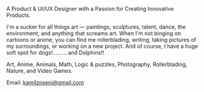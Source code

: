 A Product & UI/UX Designer with a Passion for Creating Innovative Products.

I'm a sucker for all things art — paintings, sculptures, talent, dance, the environment, and anything that screams art. When I'm not binging on cartoons or anime, you can find me rollerblading, writing, taking pictures of my surroundings, or working on a new project. 
And of course, I have a huge soft spot for dogs!......... and Dolphins!!

Art, Anime, Animals, Math, Logic & puzzles, Photography, Rollerblading, Nature, and Video Games.

Email: kamilzoseni@gmail.com

<!---
Kamil-Oseni/Kamil-Oseni is a ✨ special ✨ repository because its `README.md` (this file) appears on your GitHub profile.
You can click the Preview link to take a look at your changes.
--->
